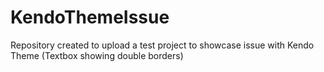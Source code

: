 # KendoThemeIssue
Repository created to upload a test project to showcase issue with Kendo Theme (Textbox showing double borders)
